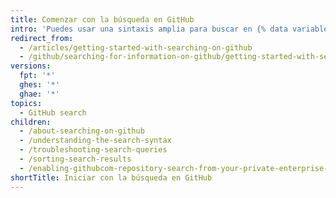 ```yaml
---
title: Comenzar con la búsqueda en GitHub
intro: 'Puedes usar una sintaxis amplia para buscar en {% data variables.product.product_name %}. Puedes ajustar el alcance de tus consultas de búsqueda, compilación y solución de problemas y clasificar los resultados con calificadores.'
redirect_from:
  - /articles/getting-started-with-searching-on-github
  - /github/searching-for-information-on-github/getting-started-with-searching-on-github
versions:
  fpt: '*'
  ghes: '*'
  ghae: '*'
topics:
  - GitHub search
children:
  - /about-searching-on-github
  - /understanding-the-search-syntax
  - /troubleshooting-search-queries
  - /sorting-search-results
  - /enabling-githubcom-repository-search-from-your-private-enterprise-environment
shortTitle: Iniciar con la búsqueda en GitHub
---
```


